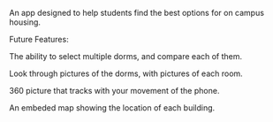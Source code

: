 An app designed to help students find the best options for on campus housing. 

Future Features:



The ability to select multiple dorms, and compare each of them.

Look through pictures of the dorms, with pictures of each room.

360 picture that tracks with your movement of the phone.

An embeded map showing the location of each building.
